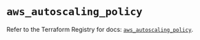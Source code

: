 # `aws_autoscaling_policy`

Refer to the Terraform Registry for docs: [`aws_autoscaling_policy`](https://registry.terraform.io/providers/hashicorp/aws/5.47.0/docs/resources/autoscaling_policy).
